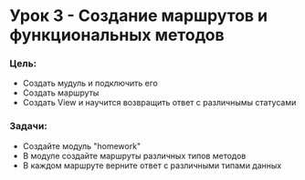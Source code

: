 # Урок 3 - Создание маршрутов и функциональных методов

### Цель:
* Создать мудуль и подключить его
* Создать маршруты
* Создать View и научится возвращить ответ с различнымы статусами

### Задачи:
* Создайте модуль "homework"
* В модуле создайте маршруты различных типов методов
* В каждом маршруте верните ответ с различными типами данных